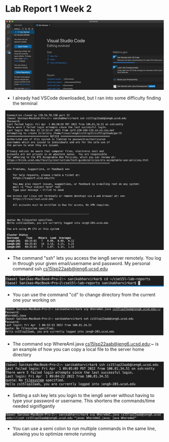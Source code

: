 # Lab Report 1 Week 2
![Image](lab1sc1.png)
- I already had VSCode downloaded, but I ran into some difficulty finding the terminal 

![Image](lab1sc2.png)
- The command "ssh" lets you access the ieng6 server remotely. You log in through your given email/username and password. My personal command ssh cs15lsp22aab@ieng6.ucsd.edu

![Image](lab1sc3.png)
- You can use the command "cd" to change directory from the current one your working on

![Image](lab1sc4.png)
- The command scp WhereAmI.java cs15lsp22aab@ieng6.ucsd.edu:~ is an example of how you can copy a local file to the server home directory 

![Image](lab1sc5.png)
- Setting a ssh key lets you login to the ieng6 server without having to type your password or username. This shortens the commands/time needed signifigantly 

![Image](lab1sc6.png)
- You can use a semi colon to run multiple commands in the same line, allowing you to optimize remote running
